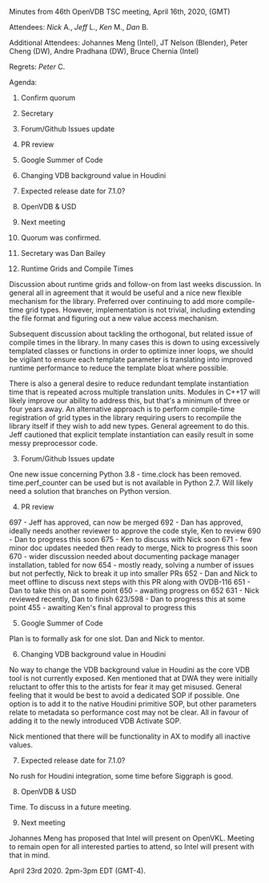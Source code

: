 Minutes from 46th OpenVDB TSC meeting, April 16th, 2020, (GMT)

Attendees: *Nick* A., *Jeff* L., *Ken* M., *Dan* B.

Additional Attendees: Johannes Meng (Intel), JT Nelson (Blender),
Peter Cheng (DW), Andre Pradhana (DW), Bruce Chernia (Intel)

Regrets: *Peter* C.

Agenda:

1) Confirm quorum
2) Secretary
3) Forum/Github Issues update
4) PR review
5) Google Summer of Code
6) Changing VDB background value in Houdini
7) Expected release date for 7.1.0?
8) OpenVDB & USD
9) Next meeting

1) Quorum was confirmed.

2) Secretary was Dan Bailey

3) Runtime Grids and Compile Times

Discussion about runtime grids and follow-on from last weeks discussion. In
general all in agreement that it would be useful and a nice new flexible
mechanism for the library. Preferred over continuing to add more compile-time
grid types. However, implementation is not trivial, including extending the file
format and figuring out a new value access mechanism.

Subsequent discussion about tackling the orthogonal, but related issue of
compile times in the library. In many cases this is down to using excessively
templated classes or functions in order to optimize inner loops, we should be
vigilant to ensure each template parameter is translating into improved runtime
performance to reduce the template bloat where possible.

There is also a general desire to reduce redundant template instantiation time
that is repeated across multiple translation units. Modules in C++17 will likely
improve our ability to address this, but that's a minimum of three or four years
away. An alternative approach is to perform compile-time registration of grid
types in the library requiring users to recompile the library itself if they
wish to add new types. General agreement to do this. Jeff cautioned that
explicit template instantiation can easily result in some messy preprocessor
code.

3) Forum/Github Issues update

One new issue concerning Python 3.8 - time.clock has been removed.
time.perf_counter can be used but is not available in Python 2.7. Will likely
need a solution that branches on Python version.

4) PR review

697 - Jeff has approved, can now be merged
692 - Dan has approved, ideally needs another reviewer to approve the code
style, Ken to review
690 - Dan to progress this soon
675 - Ken to discuss with Nick soon
671 - few minor doc updates needed then ready to merge, Nick to progress this
soon
670 - wider discussion needed about documenting package manager installation,
tabled for now
654 - mostly ready, solving a number of issues but not perfectly, Nick to break
it up into smaller PRs
652 - Dan and Nick to meet offline to discuss next steps with this PR along
with OVDB-116
651 - Dan to take this on at some point
650 - awaiting progress on 652
631 - Nick reviewed recently, Dan to finish
623/598 - Dan to progress this at some point
455 - awaiting Ken's final approval to progress this

5) Google Summer of Code

Plan is to formally ask for one slot. Dan and Nick to mentor.

6) Changing VDB background value in Houdini

No way to change the VDB background value in Houdini as the core VDB tool is not
currently exposed. Ken mentioned that at DWA they were initially reluctant to
offer this to the artists for fear it may get misused. General feeling that it
would be best to avoid a dedicated SOP if possible. One option is to add it to
the native Houdini primitive SOP, but other parameters relate to metadata so
performance cost may not be clear. All in favour of adding it to the newly
introduced VDB Activate SOP.

Nick mentioned that there will be functionality in AX to modify all inactive
values.

7) Expected release date for 7.1.0?

No rush for Houdini integration, some time before Siggraph is good.

8) OpenVDB & USD

Time. To discuss in a future meeting.

9) Next meeting

Johannes Meng has proposed that Intel will present on OpenVKL. Meeting to remain
open for all interested parties to attend, so Intel will present with that in
mind.

April 23rd 2020. 2pm-3pm EDT (GMT-4).
